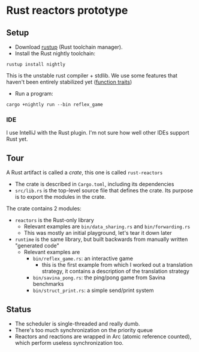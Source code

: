 # Rust reactors prototype

## Setup

* Download [rustup](https://rustup.rs/) (Rust toolchain manager).
* Install the Rust nightly toolchain:
```shell
rustup install nightly
```
This is the unstable rust compiler + stdlib. We use some features that haven't been entirely stabilized yet ([function traits](https://doc.rust-lang.org/nightly/unstable-book/library-features/fn-traits.html#fn_traits))

* Run a program:
```shell
cargo +nightly run --bin reflex_game
```

### IDE

I use IntelliJ with the Rust plugin. I'm not sure how well other IDEs support Rust yet.

## Tour

A Rust artifact is called a *crate*, this one is called `rust-reactors`
* The crate is described in `Cargo.toml`, including its dependencies
* `src/lib.rs` is the top-level source file that defines the crate. Its purpose is to export the modules in the crate.

The crate contains 2 modules:
* `reactors` is the Rust-only library
  * Relevant examples are `bin/data_sharing.rs` and `bin/forwarding.rs`
  * This was mostly an initial playground, let's tear it down later
* `runtime` is the same library, but built backwards from manually written "generated code"
  * Relevant examples are 
    * `bin/reflex_game.rs`: an interactive game
      * this is the first example from which I worked out a translation strategy, it contains a description of the translation strategy
    * `bin/savina_pong.rs`: the ping/pong game from Savina benchmarks
    * `bin/struct_print.rs`: a simple send/print system




## Status

* The scheduler is single-threaded and really dumb.
* There's too much synchronization on the priority queue
* Reactors and reactions are wrapped in Arc (atomic reference counted), which perform useless synchronization too.


